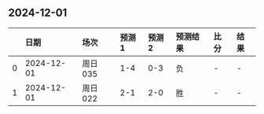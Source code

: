 

## 2024-12-01

|    | 日期       | 场次    | 预测1   | 预测2   | 预测结果   | 比分   | 结果   |
|---:|:-----------|:--------|:--------|:--------|:-----------|:-------|:-------|
|  0 | 2024-12-01 | 周日035 | 1-4     | 0-3     | 负         | -      | -      |
|  1 | 2024-12-01 | 周日022 | 2-1     | 2-0     | 胜         | -      | -      |

